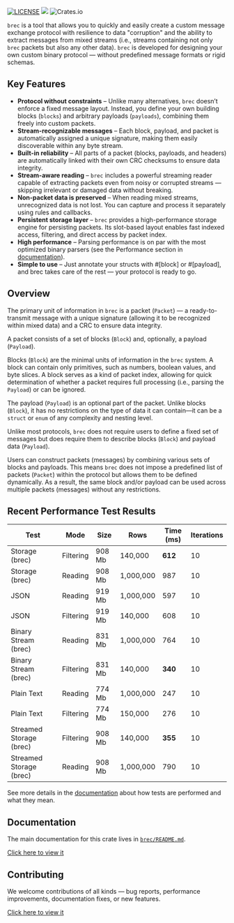 [![LICENSE](https://img.shields.io/badge/License-Apache_2.0-blue.svg)](LICENSE.txt)
[![](https://github.com/icsmw/brec/actions/workflows/on_pull_request.yml/badge.svg)](https://github.com/icsmw/brec/actions/workflows/on_pull_request.yml)
![Crates.io](https://img.shields.io/crates/v/brec)

`brec` is a tool that allows you to quickly and easily create a custom message exchange protocol with resilience to data "corruption" and the ability to extract messages from mixed streams (i.e., streams containing not only `brec` packets but also any other data). `brec` is developed for designing your own custom binary protocol — without predefined message formats or rigid schemas.

## Key Features

- **Protocol without constraints** – Unlike many alternatives, `brec` doesn’t enforce a fixed message layout. Instead, you define your own building blocks (`blocks`) and arbitrary payloads (`payloads`), combining them freely into custom packets.
- **Stream-recognizable messages** – Each block, payload, and packet is automatically assigned a unique signature, making them easily discoverable within any byte stream.
- **Built-in reliability** – All parts of a packet (blocks, payloads, and headers) are automatically linked with their own CRC checksums to ensure data integrity.
- **Stream-aware reading** – `brec` includes a powerful streaming reader capable of extracting packets even from noisy or corrupted streams — skipping irrelevant or damaged data without breaking.
- **Non-packet data is preserved** – When reading mixed streams, unrecognized data is not lost. You can capture and process it separately using rules and callbacks.
- **Persistent storage layer** – `brec` provides a high-performance storage engine for persisting packets. Its slot-based layout enables fast indexed access, filtering, and direct access by packet index.
- **High performance** – Parsing performance is on par with the most optimized binary parsers (see the Performance section in [documentation](./brec/README.md)).
- **Simple to use** – Just annotate your structs with #[block] or #[payload], and brec takes care of the rest — your protocol is ready to go.

## Overview

The primary unit of information in `brec` is a packet (`Packet`) — a ready-to-transmit message with a unique signature (allowing it to be recognized within mixed data) and a CRC to ensure data integrity.

A packet consists of a set of blocks (`Block`) and, optionally, a payload (`Payload`).

Blocks (`Block`) are the minimal units of information in the `brec` system. A block can contain only primitives, such as numbers, boolean values, and byte slices. A block serves as a kind of packet index, allowing for quick determination of whether a packet requires full processing (i.e., parsing the `Payload`) or can be ignored.

The payload (`Payload`) is an optional part of the packet. Unlike blocks (`Block`), it has no restrictions on the type of data it can contain—it can be a `struct` or `enum` of any complexity and nesting level.

Unlike most protocols, `brec` does not require users to define a fixed set of messages but does require them to describe blocks (`Block`) and payload data (`Payload`).

Users can construct packets (messages) by combining various sets of blocks and payloads. This means `brec` does not impose a predefined list of packets (`Packet`) within the protocol but allows them to be defined dynamically. As a result, the same block and/or payload can be used across multiple packets (messages) without any restrictions.

## Recent Performance Test Results

| Test                    | Mode      | Size    | Rows        | Time (ms) | Iterations |
|-------------------------|-----------|---------|-------------|-----------|------------|
| Storage (brec)          | Filtering | 908 Mb  | 140,000     | **612**   | 10         |
| Storage (brec)          | Reading   | 908 Mb  | 1,000,000   | 987       | 10         |
| JSON                    | Reading   | 919 Mb  | 1,000,000   | 597       | 10         |
| JSON                    | Filtering | 919 Mb  | 140,000     | 608       | 10         |
| Binary Stream (brec)    | Reading   | 831 Mb  | 1,000,000   | 764       | 10         |
| Binary Stream (brec)    | Filtering | 831 Mb  | 140,000     | **340**   | 10         |
| Plain Text              | Reading   | 774 Mb  | 1,000,000   | 247       | 10         |
| Plain Text              | Filtering | 774 Mb  | 150,000     | 276       | 10         |
| Streamed Storage (brec) | Filtering | 908 Mb  | 140,000     | **355**   | 10         |
| Streamed Storage (brec) | Reading   | 908 Mb  | 1,000,000   | 790       | 10         |

See more details in the [documentation](./brec/README.md) about how tests are performed and what they mean.

## Documentation

The main documentation for this crate lives in [`brec/README.md`](./brec/README.md).

[Click here to view it](brec/README.md)

## Contributing

We welcome contributions of all kinds — bug reports, performance improvements, documentation fixes, or new features.

[Click here to view it](CONTRIBUTING.md)